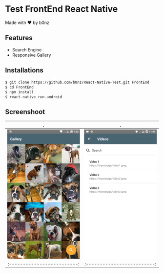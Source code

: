 # Test FrontEnd React Native
Made with :heart: by b0nz


## Features
* Search Engine
* Responsive Gallery

## Installations
```
$ git clone https://github.com/b0nz/React-Native-Test.git FrontEnd
$ cd FrontEnd
$ npm install
$ react-native run-android
```
## Screenshoot
.                          |  .                        
:-------------------------:|:-------------------------:
![screenshots1](1.png)  |  ![screenshots2](2.png)  
:-------------------------:|:-------------------------:

